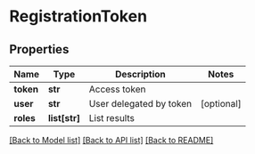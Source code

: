 # RegistrationToken

## Properties
Name | Type | Description | Notes
------------ | ------------- | ------------- | -------------
**token** | **str** | Access token | 
**user** | **str** | User delegated by token | [optional] 
**roles** | **list[str]** | List results | 

[[Back to Model list]](../README.md#documentation-for-models) [[Back to API list]](../README.md#documentation-for-api-endpoints) [[Back to README]](../README.md)

